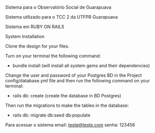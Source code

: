 Sistema para o Observatório Social de Guarapuava

Sistema utilizado para o TCC 2 da UTFPR Guarapuava

Sistema em RUBY ON RAILS



System Installation

Clone the design for your files.

Turn on your terminal the following command:
- bundle install (will install all system gems and their dependencies)

Change the user and password of your Postgres BD in the Project config/database.yml file and then run the following command on your terminal:
- rails db: create (create the database in BD Postgres)

Then run the migrations to make the tables in the database:
- rails db: migrate db:seed db:populate

Para acessar o sistema
email: teste@teste.com
senha: 123456
